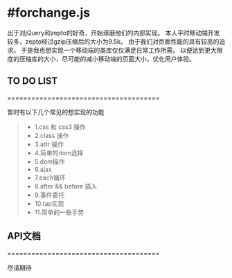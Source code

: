 #forchange.js
======================================

出于对jQuery和zepto的好奇，开始琢磨他们的内部实现。
本人平时移动端开发较多，zepto经过gzip压缩后的大小为9.5k。
由于我们对页面性能的具有较高的追求。
于是我也想实现一个移动端的类库仅仅满足日常工作所需。
以便达到更大限度的压缩库的大小，尽可能的减小移动端的页面大小，优化用户体验。

## TO DO LIST
======================================

暂时有以下几个常见的想实现的功能

> * 1.css 和 css3  操作 
> * 2.class 操作
> * 3.attr 操作
> * 4.简单的dom选择
> * 5.dom操作
> * 6.ajax
> * 7.each循环
> * 8.after && before 插入
> * 9.事件委托
> * 10.tap实现
> * 11.简单的一些手势


## API文档
======================================

尽请期待